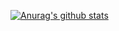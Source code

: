 <!--
**oogh/oogh** is a ✨ _special_ ✨ repository because its `README.md` (this file) appears on your GitHub profile.

Here are some ideas to get you started:

- 🔭 I’m currently working on ...
- 🌱 I’m currently learning ...
- 👯 I’m looking to collaborate on ...
- 🤔 I’m looking for help with ...
- 💬 Ask me about ...
- 📫 How to reach me: ...
- 😄 Pronouns: ...
- ⚡ Fun fact: ...
-->

<!-- https://github.com/anuraghazra/github-readme-stats -->
[![Anurag's github stats](https://github-readme-stats.vercel.app/api?username=oogh&hide=prs,issues,contribs&show_icons=true)](https://github.com/anuraghazra/github-readme-stats)
